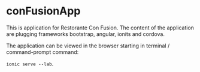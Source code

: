 # conFusionApp
This is application for Restorante Con Fusion. The content of the application are plugging frameworks bootstrap, angular, ionits and cordova.

The application can be viewed in the browser starting in terminal / command-prompt command:

` ionic serve --lab `.


